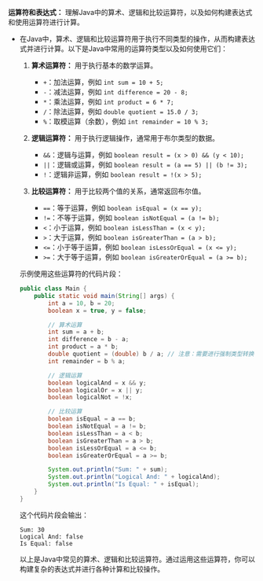 **运算符和表达式：** 理解Java中的算术、逻辑和比较运算符，以及如何构建表达式和使用运算符进行计算。

- 在Java中，算术、逻辑和比较运算符用于执行不同类型的操作，从而构建表达式并进行计算。以下是Java中常用的运算符类型以及如何使用它们：

  1. **算术运算符：** 用于执行基本的数学运算。

     - `+`：加法运算，例如 `int sum = 10 + 5;`
     - `-`：减法运算，例如 `int difference = 20 - 8;`
     - `*`：乘法运算，例如 `int product = 6 * 7;`
     - `/`：除法运算，例如 `double quotient = 15.0 / 3;`
     - `%`：取模运算（余数），例如 `int remainder = 10 % 3;`

  2. **逻辑运算符：** 用于执行逻辑操作，通常用于布尔类型的数据。

     - `&&`：逻辑与运算，例如 `boolean result = (x > 0) && (y < 10);`
     - `||`：逻辑或运算，例如 `boolean result = (a == 5) || (b != 3);`
     - `!`：逻辑非运算，例如 `boolean result = !(x > 5);`

  3. **比较运算符：** 用于比较两个值的关系，通常返回布尔值。

     - `==`：等于运算，例如 `boolean isEqual = (x == y);`
     - `!=`：不等于运算，例如 `boolean isNotEqual = (a != b);`
     - `<`：小于运算，例如 `boolean isLessThan = (x < y);`
     - `>`：大于运算，例如 `boolean isGreaterThan = (a > b);`
     - `<=`：小于等于运算，例如 `boolean isLessOrEqual = (x <= y);`
     - `>=`：大于等于运算，例如 `boolean isGreaterOrEqual = (a >= b);`

  示例使用这些运算符的代码片段：

  ```java
  public class Main {
      public static void main(String[] args) {
          int a = 10, b = 20;
          boolean x = true, y = false;
  
          // 算术运算
          int sum = a + b;
          int difference = b - a;
          int product = a * b;
          double quotient = (double) b / a; // 注意：需要进行强制类型转换
          int remainder = b % a;
  
          // 逻辑运算
          boolean logicalAnd = x && y;
          boolean logicalOr = x || y;
          boolean logicalNot = !x;
  
          // 比较运算
          boolean isEqual = a == b;
          boolean isNotEqual = a != b;
          boolean isLessThan = a < b;
          boolean isGreaterThan = a > b;
          boolean isLessOrEqual = a <= b;
          boolean isGreaterOrEqual = a >= b;
  
          System.out.println("Sum: " + sum);
          System.out.println("Logical And: " + logicalAnd);
          System.out.println("Is Equal: " + isEqual);
      }
  }
  ```

  这个代码片段会输出：

  ```
  Sum: 30
  Logical And: false
  Is Equal: false
  ```

  以上是Java中常见的算术、逻辑和比较运算符。通过运用这些运算符，你可以构建复杂的表达式并进行各种计算和比较操作。